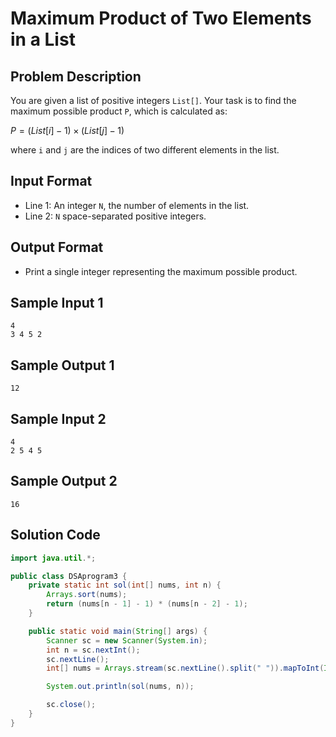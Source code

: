 # Maximum Product of Two Elements in a List

## Problem Description

You are given a list of positive integers `List[]`. Your task is to find the maximum possible product `P`, which is calculated as:

$P = (List[i] - 1) \times (List[j] - 1)$

where `i` and `j` are the indices of two different elements in the list.



## Input Format
- Line 1: An integer `N`, the number of elements in the list.
- Line 2: `N` space-separated positive integers.

## Output Format
- Print a single integer representing the maximum possible product.

## Sample Input 1
```
4
3 4 5 2
```

## Sample Output 1
```
12
```

## Sample Input 2
```
4
2 5 4 5
```

## Sample Output 2
```
16
```

## Solution Code
```java
import java.util.*;

public class DSAprogram3 {
    private static int sol(int[] nums, int n) {
        Arrays.sort(nums);
        return (nums[n - 1] - 1) * (nums[n - 2] - 1);
    }

    public static void main(String[] args) {
        Scanner sc = new Scanner(System.in);
        int n = sc.nextInt();
        sc.nextLine();
        int[] nums = Arrays.stream(sc.nextLine().split(" ")).mapToInt(Integer::parseInt).toArray();

        System.out.println(sol(nums, n));

        sc.close();
    }
}
```
